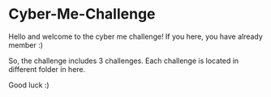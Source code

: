 # Cyber-Me-Challenge

Hello and welcome to the cyber me challenge!
If you here, you have already member :)

So, the challenge includes 3 challenges.
Each challenge is located in different folder in here.

Good luck :)
